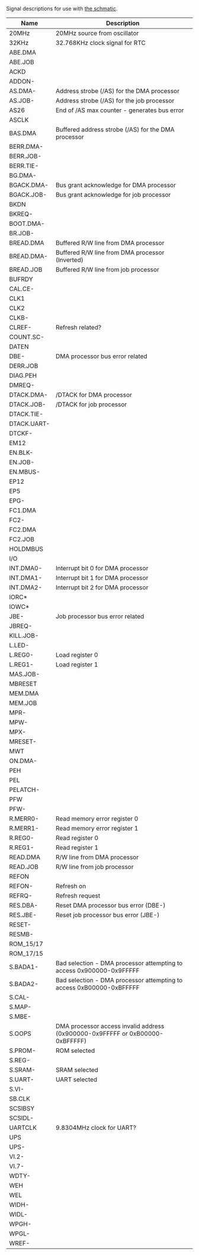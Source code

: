 Signal descriptions for use with [the schmatic](https://easyeda.com/editor#project_id=fc7ab9cf6f324c189f6ea68437a9e40a).

|Name       |Description                                                                 |
|-----------|----------------------------------------------------------------------------|
|20MHz      |20MHz source from oscillator                                                |
|32KHz      |32.768KHz clock signal for RTC                                              |
|ABE.DMA    |                                                                            |
|ABE.JOB    |                                                                            |
|ACKD       |                                                                            |
|ADDON-     |                                                                            |
|AS.DMA-    |Address strobe (/AS) for the DMA processor                                  |
|AS.JOB-    |Address strobe (/AS) for the job processor                                  |
|AS26       |End of /AS max counter - generates bus error                                |
|ASCLK      |                                                                            |
|BAS.DMA    |Buffered address strobe (/AS) for the DMA processor                         |
|BERR.DMA-  |                                                                            |
|BERR.JOB-  |                                                                            |
|BERR.TIE-  |                                                                            |
|BG.DMA-    |                                                                            |
|BGACK.DMA- |Bus grant acknowledge for DMA processor                                     |
|BGACK.JOB- |Bus grant acknowledge for job processor                                     |
|BKDN       |                                                                            |
|BKREQ-     |                                                                            |
|BOOT.DMA-  |                                                                            |
|BR.JOB-    |                                                                            |
|BREAD.DMA  |Buffered R/W line from DMA processor                                        |
|BREAD.DMA- |Buffered R/W line from DMA processor (Inverted)                             |
|BREAD.JOB  |Buffered R/W line from job processor                                        |
|BUFRDY     |                                                                            |
|CAL.CE-    |                                                                            |
|CLK1       |                                                                            |
|CLK2       |                                                                            |
|CLKB-      |                                                                            |
|CLREF-     |Refresh related?                                                            |
|COUNT.SC-  |                                                                            |
|DATEN      |                                                                            |
|DBE-       |DMA processor bus error related                                             |
|DERR.JOB   |                                                                            |
|DIAG.PEH   |                                                                            |
|DMREQ-     |                                                                            |
|DTACK.DMA- |/DTACK for DMA processor                                                    |
|DTACK.JOB- |/DTACK for job processor                                                    |
|DTACK.TIE- |                                                                            |
|DTACK.UART-|                                                                            |
|DTCKF-     |                                                                            |
|EM12       |                                                                            |
|EN.BLK-    |                                                                            |
|EN.JOB-    |                                                                            |
|EN.MBUS-   |                                                                            |
|EP12       |                                                                            |
|EP5        |                                                                            |
|EPG-       |                                                                            |
|FC1.DMA    |                                                                            |
|FC2-       |                                                                            |
|FC2.DMA    |                                                                            |
|FC2.JOB    |                                                                            |
|HOLDMBUS   |                                                                            |
|I/O        |                                                                            |
|INT.DMA0-  |Interrupt bit 0 for DMA processor                                           |
|INT.DMA1-  |Interrupt bit 1 for DMA processor                                           |
|INT.DMA2-  |Interrupt bit 2 for DMA processor                                           |
|IORC*      |                                                                            |
|IOWC*      |                                                                            |
|JBE-       |Job processor bus error related                                             |
|JBREQ-     |                                                                            |
|KILL.JOB-  |                                                                            |
|L.LED-     |                                                                            |
|L.REG0-    |Load register 0                                                             |
|L.REG1-    |Load register 1                                                             |
|MAS.JOB-   |                                                                            |
|MBRESET    |                                                                            |
|MEM.DMA    |                                                                            |
|MEM.JOB    |                                                                            |
|MPR-       |                                                                            |
|MPW-       |                                                                            |
|MPX-       |                                                                            |
|MRESET-    |                                                                            |
|MWT        |                                                                            |
|ON.DMA-    |                                                                            |
|PEH        |                                                                            |
|PEL        |                                                                            |
|PELATCH-   |                                                                            |
|PFW        |                                                                            |
|PFW-       |                                                                            |
|R.MERR0-   |Read memory error register 0                                                |
|R.MERR1-   |Read memory error register 1                                                |
|R.REG0-    |Read register 0                                                             |
|R.REG1-    |Read register 1                                                             |
|READ.DMA   |R/W line from DMA processor                                                 |
|READ.JOB   |R/W line from job processor                                                 |
|REFON      |                                                                            |
|REFON-     |Refresh on                                                                  |
|REFRQ-     |Refresh request                                                             |
|RES.DBA-   |Reset DMA processor bus error (DBE-)                                        |
|RES.JBE-   |Reset job processor bus error (JBE-)                                        |
|RESET-     |                                                                            |
|RESMB-     |                                                                            |
|ROM_15/17  |                                                                            |
|ROM_17/15  |                                                                            |
|S.BADA1-   |Bad selection - DMA processor attempting to access 0x900000-0x9FFFFF        |
|S.BADA2-   |Bad selection - DMA processor attempting to access 0xB00000-0xBFFFFF        |
|S.CAL-     |                                                                            |
|S.MAP-     |                                                                            |
|S.MBE-     |                                                                            |
|S.OOPS     |DMA processor access invalid address (0x900000-0x9FFFFF or 0xB00000-0xBFFFFF)|
|S.PROM-    |ROM selected                                                                |
|S.REG-     |                                                                            |
|S.SRAM-    |SRAM selected                                                               |
|S.UART-    |UART selected                                                               |
|S.VI-      |                                                                            |
|SB.CLK     |                                                                            |
|SCSIBSY    |                                                                            |
|SCSIDL-    |                                                                            |
|UARTCLK    |9.8304MHz clock for UART?                                                   |
|UPS        |                                                                            |
|UPS-       |                                                                            |
|VI.2-      |                                                                            |
|VI.7-      |                                                                            |
|WDTY-      |                                                                            |
|WEH        |                                                                            |
|WEL        |                                                                            |
|WIDH-      |                                                                            |
|WIDL-      |                                                                            |
|WPGH-      |                                                                            |
|WPGL-      |                                                                            |
|WREF-      |                                                                            |
